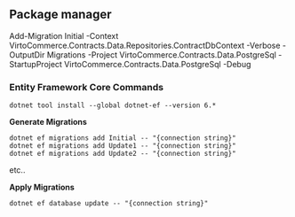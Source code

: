 
## Package manager 
Add-Migration Initial -Context VirtoCommerce.Contracts.Data.Repositories.ContractDbContext  -Verbose -OutputDir Migrations -Project VirtoCommerce.Contracts.Data.PostgreSql -StartupProject VirtoCommerce.Contracts.Data.PostgreSql  -Debug



### Entity Framework Core Commands
```
dotnet tool install --global dotnet-ef --version 6.*
```

**Generate Migrations**

```
dotnet ef migrations add Initial -- "{connection string}"
dotnet ef migrations add Update1 -- "{connection string}"
dotnet ef migrations add Update2 -- "{connection string}"
```

etc..

**Apply Migrations**

`dotnet ef database update -- "{connection string}"`
